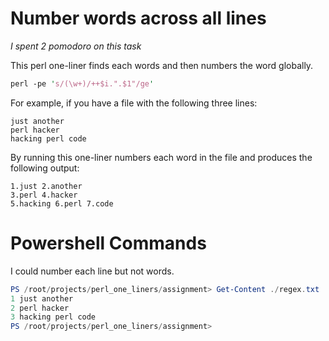 
# Number words across all lines

*I spent 2 pomodoro on this task*

This perl one-liner finds each words and then numbers the word globally.

```perl
perl -pe 's/(\w+)/++$i.".$1"/ge'
```

For example, if you have a file with the following three lines:
```
just another
perl hacker
hacking perl code
```
By running this one-liner numbers each word in the file and produces the following output:

```
1.just 2.another
3.perl 4.hacker
5.hacking 6.perl 7.code

```
# Powershell Commands

I could number each line but not words.

```powershell
PS /root/projects/perl_one_liners/assignment> Get-Content ./regex.txt | ForEach { "{0} {1}" -f $_.ReadCount,$_ }
1 just another
2 perl hacker
3 hacking perl code
PS /root/projects/perl_one_liners/assignment>
```